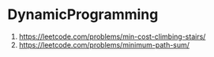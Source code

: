 # DynamicProgramming #

1. https://leetcode.com/problems/min-cost-climbing-stairs/
2. https://leetcode.com/problems/minimum-path-sum/
